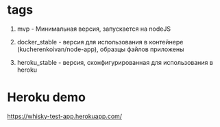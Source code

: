 # tags

1) mvp - Минимальная версия, запускается на nodeJS
  
2) docker_stable - версия для использования в контейнере (kucherenkoivan/node-app), образцы файлов приложены

3) heroku_stable - версия, сконфигурированная для использования в heroku

# Heroku demo
  https://whisky-test-app.herokuapp.com/
